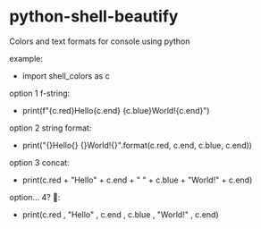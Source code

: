 # python-shell-beautify
Colors and text formats for console using python

example:

* import shell_colors as c

option 1 f-string:
* print(f"{c.red}Hello{c.end} {c.blue}World!{c.end}")

option 2 string format:
* print("{}Hello{} {}World!{}".format(c.red, c.end, c.blue, c.end))

option 3 concat:
* print(c.red + "Hello" + c.end + " " + c.blue + "World!" + c.end)

option... 4? 👀:
* print(c.red , "Hello" , c.end , c.blue , "World!" , c.end)

